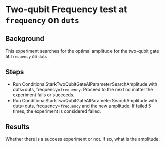 # Two-qubit Frequency test at `frequency` on `duts`
## Background
This experiment searches for the optimal amplitude for the two-qubit gate at `frequency` on `duts`.
## Steps
- Run ConditionalStarkTwoQubitGateAIParameterSearchAmplitude with duts=duts, frequency=`frequency`. Proceed to the next no matter the experiment fails or succeeds.
- Run ConditionalStarkTwoQubitGateAIParameterSearchAmplitude with duts=duts, frequency=`frequency` and the new amplitude. If failed 5 times, the experiment is considered failed.
## Results
Whether there is a success experiment or not. If so, what is the amplitude.